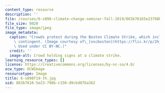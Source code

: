 ```yaml
---
content_type: resource
description: ''
file: /courses/6-s898-climate-change-seminar-fall-2019/863b76165e23798bc150d9cbd876a362_6-s898f19-th.jpg
file_size: 8020
file_type: image/jpeg
image_metadata:
  caption: "Crowds protest during the Boston Climate Strike, which included an MIT\
    \ contingent. (Image courtesy of\_[oscboston](https://flic.kr/p/2hj7zi2)\_on Flickr.\
    \ Used under CC BY-NC.)"
  credit: ''
  image-alt: Crowd holding signs at a climate strike.
learning_resource_types: []
license: https://creativecommons.org/licenses/by-nc-sa/4.0/
ocw_type: OCWImage
resourcetype: Image
title: 6-s898f19-th.jpg
uid: 863b7616-5e23-798b-c150-d9cbd876a362
---
```

